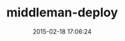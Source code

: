---
layout: post
title:  "middleman-deploy"
repo:   "karlfreeman/middleman-deploy"
date:   2015-02-18 17:06:24
gemurl: https://github.com/karlfreeman/middleman-deploy
---